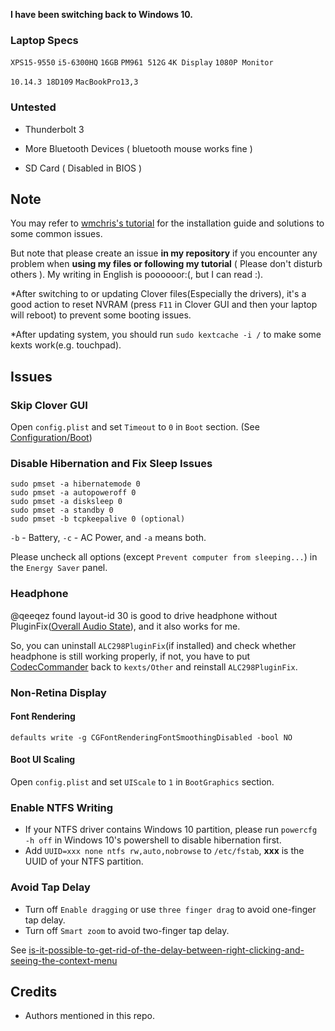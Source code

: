 **I have been switching back to Windows 10.**

### Laptop Specs

`XPS15-9550`  `i5-6300HQ`  `16GB`  `PM961 512G`  `4K Display`  `1080P Monitor`

`10.14.3 18D109`  `MacBookPro13,3 `

### Untested 

- Thunderbolt 3
- More Bluetooth Devices ( bluetooth mouse works fine )

- SD Card ( Disabled in BIOS )

## Note

You may refer to [wmchris's tutorial](https://github.com/wmchris/DellXPS15-9550-OSX) for the installation guide and solutions to some common issues. 

But note that please create an issue **in my repository** if you encounter any problem when **using my files or following my tutorial** ( Please don't disturb others ). My writing in English is poooooor:(, but I can read :).

*After switching to or updating Clover files(Especially the drivers), it's a good action to reset NVRAM (press `F11` in Clover GUI and then your laptop will reboot) to prevent some booting issues.

*After updating system, you should run `sudo kextcache -i /` to make some kexts work(e.g. touchpad).

## Issues

### Skip Clover GUI

Open `config.plist` and set  `Timeout` to `0`  in `Boot` section. (See [Configuration/Boot](https://clover-wiki.zetam.org/Configuration/Boot))

### Disable Hibernation and Fix Sleep Issues

```shell
sudo pmset -a hibernatemode 0
sudo pmset -a autopoweroff 0
sudo pmset -a disksleep 0
sudo pmset -a standby 0
sudo pmset -b tcpkeepalive 0 (optional)
```

`-b` - Battery, `-c` - AC Power, and `-a` means both.

Please uncheck all options (except `Prevent computer from sleeping...`) in the `Energy Saver` panel.

### Headphone

@qeeqez found layout-id 30 is good to drive headphone without PluginFix([Overall Audio State](https://github.com/daliansky/XiaoMi-Pro/issues/96)), and it also works for me. 

So, you can uninstall `ALC298PluginFix`(if installed) and check whether headphone is still working properly, if not, you have to put [CodecCommander](https://bitbucket.org/RehabMan/os-x-eapd-codec-commander/downloads/)  back to `kexts/Other` and reinstall `ALC298PluginFix`.

### Non-Retina Display

#### Font Rendering

```shell
defaults write -g CGFontRenderingFontSmoothingDisabled -bool NO
```

#### Boot UI Scaling

Open `config.plist` and set  `UIScale` to `1`  in `BootGraphics` section.

### Enable NTFS Writing

- If your NTFS driver contains Windows 10 partition, please run `powercfg -h off`  in Windows 10's powershell to disable hibernation first.
- Add `UUID=xxx none ntfs rw,auto,nobrowse` to `/etc/fstab`, **xxx** is the UUID of your NTFS partition.

### Avoid Tap Delay

- Turn off `Enable dragging` or use `three finger drag` to avoid one-finger tap delay.
- Turn off `Smart zoom` to avoid two-finger tap delay.

See [is-it-possible-to-get-rid-of-the-delay-between-right-clicking-and-seeing-the-context-menu](https://apple.stackexchange.com/a/218181)

## Credits

- Authors mentioned in this repo.


